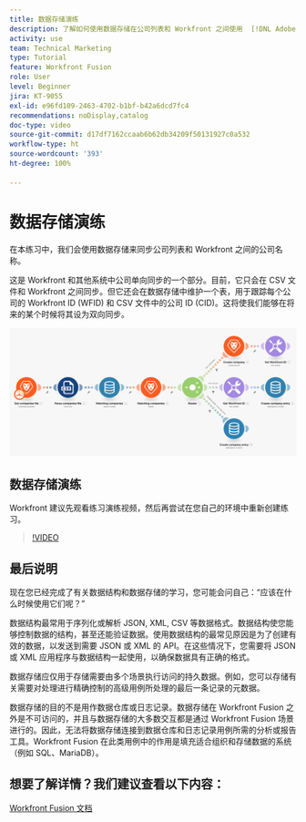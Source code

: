 ```yaml
---
title: 数据存储演练
description: 了解如何使用数据存储在公司列表和 Workfront 之间使用  [!DNL Adobe Workfront Fusion] 同步公司名称。
activity: use
team: Technical Marketing
type: Tutorial
feature: Workfront Fusion
role: User
level: Beginner
jira: KT-9055
exl-id: e96fd109-2463-4702-b1bf-b42a6dcd7fc4
recommendations: noDisplay,catalog
doc-type: video
source-git-commit: d17df7162ccaab6b62db34209f50131927c0a532
workflow-type: ht
source-wordcount: '393'
ht-degree: 100%

---
```


# 数据存储演练

在本练习中，我们会使用数据存储来同步公司列表和 Workfront 之间的公司名称。

这是 Workfront 和其他系统中公司单向同步的一个部分。目前，它只会在 CSV 文件和 Workfront 之间同步。但它还会在数据存储中维护一个表，用于跟踪每个公司的 Workfront ID (WFID) 和 CSV 文件中的公司 ID (CID)。这将使我们能够在将来的某个时候将其设为双向同步。

![Fusion 场景的图像](assets/data-structures-and-data-stores-2.png)

## 数据存储演练

Workfront 建议先观看练习演练视频，然后再尝试在您自己的环境中重新创建练习。

>[!VIDEO](https://video.tv.adobe.com/v/335296/?quality=12&learn=on&enablevpops)



## 最后说明

现在您已经完成了有关数据结构和数据存储的学习，您可能会问自己：“应该在什么时候使用它们呢？”

数据结构最常用于序列化或解析 JSON, XML, CSV 等数据格式。数据结构使您能够控制数据的结构，甚至还能验证数据。使用数据结构的最常见原因是为了创建有效的数据，以发送到需要 JSON 或 XML 的 API。在这些情况下，您需要将 JSON 或 XML 应用程序与数据结构一起使用，以确保数据具有正确的格式。

数据存储应仅用于存储需要由多个场景执行访问的持久数据。例如，您可以存储有关需要对处理进行精确控制的高级用例所处理的最后一条记录的元数据。

数据存储的目的不是用作数据仓库或日志记录。数据存储在 Workfront Fusion 之外是不可访问的，并且与数据存储的大多数交互都是通过 Workfront Fusion 场景进行的。因此，无法将数据存储连接到数据仓库和日志记录用例所需的分析或报告工具。Workfront Fusion 在此类用例中的作用是填充适合组织和存储数据的系统（例如 SQL、MariaDB）。

## 想要了解详情？我们建议查看以下内容：

[Workfront Fusion 文档](https://experienceleague.adobe.com/docs/workfront/using/adobe-workfront-fusion/workfront-fusion-2.html?lang=zh-Hans)
